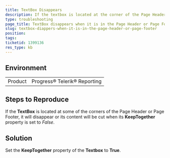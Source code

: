 ```yaml
---
title: TextBox Disappears 
description: If the textbox is located at the corner of the Page Header or Page Footer it might disappear
type: troubleshooting
page_title: TextBox disappears when it is in the Page Header or Page Footer
slug: textbox-diappers-when-it-is-in-the-page-header-or-page-footer
position: 
tags: 
ticketid: 1399136
res_type: kb
---
```


## Environment
<table>
    <tbody>
	    <tr>
	    	<td>Product</td>
	    	<td>Progress® Telerik® Reporting</td>
	    </tr>
    </tbody>
</table>


## Steps to Reproduce
If the **TextBox** is located at some of the corners of the Page Header or Page Footer, it will disappear or its content will be cut when its **KeepTogether** property is set to  *False*.

## Solution
Set the **KeepTogether** property of the **Textbox** to **True**.
